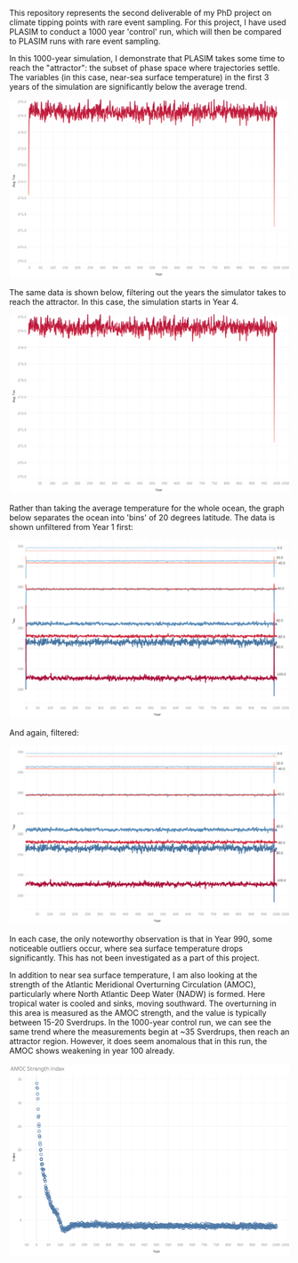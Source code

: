 This repository represents the second deliverable of my PhD project on climate tipping points with rare event sampling. For this project, I have used PLASIM to conduct a 1000 year 'control' run, which will then be compared to PLASIM runs with rare event sampling.

In this 1000-year simulation, I demonstrate that PLASIM takes some time to reach the "attractor": the subset of phase space where trajectories settle. The variables (in this case, near-sea surface temperature) in the first 3 years of the simulation are significantly below the average trend.
<p>
  <img src="https://github.com/amethystaurora-robo/control_run_analysis/blob/main/sheet_averaged_unfiltered.png">
</p>

The same data is shown below, filtering out the years the simulator takes to reach the attractor. In this case, the simulation starts in Year 4. 

<p>
  <img src="https://github.com/amethystaurora-robo/control_run_analysis/blob/main/sheet_averaged_filtered.png">
</p>

Rather than taking the average temperature for the whole ocean, the graph below separates the ocean into 'bins' of 20 degrees latitude. The data is shown unfiltered from Year 1 first:

<p>
  <img src="https://github.com/amethystaurora-robo/control_run_analysis/blob/main/sheet_latbins_unfiltered.png">
</p>

And again, filtered:

<p>
  <img src="https://github.com/amethystaurora-robo/control_run_analysis/blob/main/sheet_latbins_filtered.png">
</p>

In each case, the only noteworthy observation is that in Year 990, some noticeable outliers occur, where sea surface temperature drops significantly. This has not been investigated as a part of this project.

In addition to near sea surface temperature, I am also looking at the strength of the Atlantic Meridional Overturning Circulation (AMOC), particularly where North Atlantic Deep Water (NADW) is formed. Here tropical water is cooled and sinks, moving southward. The overturning in this area is measured as the AMOC strength, and the value is typically between 15-20 Sverdrups. In the 1000-year control run, we can see the same trend where the measurements begin at ~35 Sverdrups, then reach an attractor region. However, it does seem anomalous that in this run, the AMOC shows weakening in year 100 already. 

<p>
  <img src="https://github.com/amethystaurora-robo/control_run_analysis/blob/main/AMOC_strength.png">
</p>
